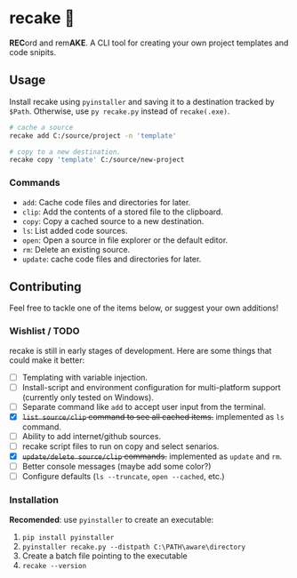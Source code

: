 # recake 🍰
**REC**ord and rem**AKE**. A CLI tool for creating your own project templates and code snipits.  

## Usage
Install recake using `pyinstaller` and saving it to a destination tracked by `$Path`. Otherwise, use `py recake.py` instead of `recake(.exe)`.  

```bash
# cache a source
recake add C:/source/project -n 'template'

# copy to a new destination.
recake copy 'template' C:/source/new-project
```

### Commands
 - `add`: Cache code files and directories for later.
 - `clip`: Add the contents of a stored file to the clipboard.
 - `copy`: Copy a cached source to a new destination.
 - `ls`: List added code sources.
 - `open`: Open a source in file explorer or the default editor.
 - `rm`: Delete an existing source.
 - `update`: cache code files and directories for later.


## Contributing
Feel free to tackle one of the items below, or suggest your own additions!

### Wishlist / TODO  
recake is still in early stages of development. Here are some things that could make it better:
 - [ ] Templating with variable injection.
 - [ ] Install-script and environment configuration for multi-platform support (currently only tested on Windows).
 - [ ] Separate command like `add` to accept user input from the terminal.
 - [x] ~~`list source/clip` command to see all cached items.~~ implemented as `ls` command.
 - [ ] Ability to add internet/github sources.
 - [ ] recake script files to run on copy and select senarios.
 - [x] ~~`update/delete source/clip` commands.~~ implemented as `update` and `rm`.
 - [ ] Better console messages (maybe add some color?)
 - [ ] Configure defaults (`ls --truncate`, `open --cached`, etc.)

### Installation
**Recomended**: use `pyinstaller` to create an executable:
 1. `pip install pyinstaller`
 2. `pyinstaller recake.py --distpath C:\PATH\aware\directory`
 3. Create a batch file pointing to the executable
 4. `recake --version`
